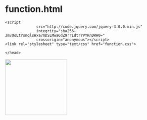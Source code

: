 # function.html
<html>
<head>

	<script
				  src="http://code.jquery.com/jquery-3.0.0.min.js"
				  integrity="sha256-JmvOoLtYsmqlsWxa7mDSLMwa6dZ9rrIdtrrVYRnDRH0="
				  crossorigin="anonymous"></script>
	<link rel="stylesheet" type="text/css" href="function.css">
<!--<link href="src/theme/default.css" rel="stylesheet">-->


    </head>
<body>
	<img id="imgZoom" width="200px" height="180px" onmousemove="zoomIn(event)" onmouseout="zoomOut()" src="images/Proteins/Keratin.jpg">
<div id="overlay" onmousemove="zoomIn(event)"></div>
  <!--<img onmouseover="bigImg(this)" onmouseout="normalImg(this)" border="0" src="images/Proteins/Keratin.jpg" alt="Smiley" width="200" height="180" >-->

<!--<img id="myimg" src="images/Proteins/Keratin.jpg" width ="200" height= "180">-->

<div class="images"></div>

  <script type="text/javascript">
  cars = [
    {
      name: "Albumin",
      location: [380, 3, 5],
      distance: 20,
     src:"images/Proteins/Albumin.jpg",
		 title: "The name of this protein is",
     description: "Albumin"


},
    {
      name: "Tubulin",
      location: [180,20, 40],
        distance: 9,
        src:"images/Proteins/Tubulin.jpg",
				title: "This is a text",
description:"Tubulin"

    },
    {
      name: "Myosin",
      location: [40, 60, 70],
        distance: 5,
        src:"images/Proteins/Myosin.jpg",
description:"Myosin"

    },
    {
      name: "Collagen",
      location: [200,10, 60],
        distance: 12,
        src:"images/Proteins/Collagen.jpg",
description:"Collagen"
    }
  ]

	function zoomIn(event) {
	  var element = document.getElementById("overlay");
	  element.style.display = "inline-block";
	  var img = document.getElementById("imgZoom");
	  var posX = event.offsetX ? (event.offsetX) : event.pageX - img.offsetLeft;
	  var posY = event.offsetY ? (event.offsetY) : event.pageY - img.offsetTop;
	  element.style.backgroundPosition = (-posX * 4) + "px " + (-posY * 4) + "px";

	}

	function zoomOut() {
	  var element = document.getElementById("overlay");
	  element.style.display = "none";
	}

var oImg = '';
	$.each(cars, function(key, val) {
	          oImg = '<div class="images"><img src="' + val.src + '" class="img-thumbnail thumb m-r" width="100" height="100"/><span>' + val.description + '</span></div>';

	          $(".images").append(oImg);
	});



    $(document).on("click", ".pics", function(e){

          var id = $(this).data("id");
           console.log(id);



          //console.log(cars[id].distance);
         cars = recalculate_distance(cars, id);
          cars.sort (function(a, b){return a.distance -b.distance;})
          $(".images").html("");
        var i =0;
      for(i=0; i<cars.length; i++){

          var oImg = document.createElement("IMG");
          oImg.setAttribute('src', cars[i].src);
          oImg.setAttribute('alt', 'na');
          oImg.setAttribute('height', '100px');
          oImg.setAttribute('width', '100px');
          oImg.setAttribute('index', i);
          oImg.setAttribute('class', 'pics');
          oImg.setAttribute('data-id', i);
    oImg.setAttribute('title', cars[i].title);

          $(".images").append(oImg);

      }
		})



    var i =0;
      for(i=0; i<cars.length; i++){
          var oImg = document.createElement("IMG");
          oImg.setAttribute('src', cars[i].src);
          oImg.setAttribute('alt', 'na');
          oImg.setAttribute('height', '100px');
          oImg.setAttribute('width', '100px');
          oImg.setAttribute('index', i);
          oImg.setAttribute('class', 'pics');
          oImg.setAttribute('data-id', i);
          oImg.setAttribute('title', cars[i].title);


         $(".images").append(oImg);
      }
function recalculate_distance(cars, anchorIndex) {
    var i =0;
  for (i=0; i<cars.length; i++)
  {
    cars[i].distance = Euclidean_distance (cars[i].location, cars[anchorIndex].location)
    console.log(cars[i].distance);
  }
  return cars                // The function returns the product of p1 and p2
}
function Euclidean_distance(pt1, pt2) {
	var d= 0;
	for (i =0; i<pt1.length; i++)
	{
		d = d + (pt1[i]-pt2[i])*(pt1[i]-pt2[i]);
	}
	return Math.sqrt(d);
}
  </script>
</body>
</html>
